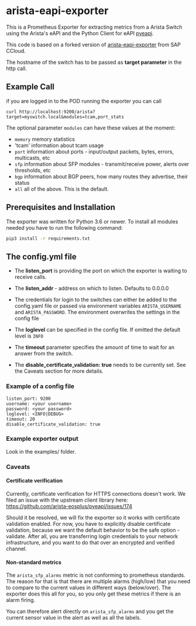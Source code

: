 # arista-eapi-exporter

This is a Prometheus Exporter for extracting metrics from a Arista Switch using the Arista's eAPI and the Python Client for eAPI [pyeapi](https://pypi.org/project/pyeapi/).

This code is based on a forked version of [arista-eapi-exporter](https://github.com/sapcc/arista-eapi-exporter) from SAP CCloud.

The hostname of the switch has to be passed as **target parameter** in the http call.

## Example Call

if you are logged in to the POD running the exporter you can call

```
curl http://localhost:9200/arista?target=myswitch.local&modules=tcam,port_stats
```

The optional parameter `modules` can have these values at the moment:
 * `memory` memory statistics
 * 'tcam' information about tcam usage
 * `port` information about ports - input/output packets, bytes, errors, multicasts, etc
 * `sfp` information about SFP modules - transmit/receive power, alerts over thresholds, etc
 * `bgp` information about BGP peers, how many routes they advertise, their status
 * `all` all of the above. This is the default.

## Prerequisites and Installation

The exporter was written for Python 3.6 or newer. To install all modules needed you have to run the following command:

```bash
pip3 install -r requirements.txt
```

## The config.yml file

* The **listen_port** is providing the port on which the exporter is waiting to receive calls.

* The **listen_addr** - address on which to listen. Defaults to 0.0.0.0

* The credentials for login to the switches can either be added to the config.yaml file or passed via environment variables `ARISTA_USERNAME` and `ARISTA_PASSWORD`. The environment overwrites the settings in the config file

* The **loglevel** can be specified in the config file. If omitted the default level is `INFO`

* The **timeout** parameter specifies the amount of time to wait for an answer from the switch.

* The **disable_certificate_validation: true** needs to be currently set. See the Caveats section for more details.

### Example of a config file

```text
listen_port: 9200
username: <your username>
password: <your password>
loglevel: <INFO|DEBUG>
timeout: 20
disable_certificate_validation: true
```

### Example exporter output
Look in the examples/ folder.

### Caveats
#### Certificate verification
Currently, certificate verification for HTTPS connections doesn't work. We filed an issue with the upstream client library here: https://github.com/arista-eosplus/pyeapi/issues/174

Should it be resolved, we will fix the exporter so it works with certificate validation enabled. For now, you have to explicitly disable certificate validation, because we want the default behavior to be the safe option - validate. After all, you are transferring login credentials to your network infrastructure, and you want to do that over an encrypted and verified channel.

#### Non-standard metrics
The `arista_sfp_alarms` metric is not conforming to prometheus standards. The reason for that is that there are multiple alarms (high/low) that you need to compare to the current values in different ways (below/over). The exporter does this all for you, so you only get these metrics if there is an alarm firing.

You can therefore alert directly on `arista_sfp_alarms` and you get the current sensor value in the alert as well as all the labels.
